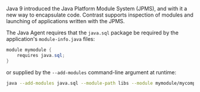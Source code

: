<!--
title: "Using the Java Agent with Java 9+ Modules"
description: "How to use the Java agent with the Java module system"
tags: "java agent deployment modules module jigsaw"
-->

Java 9 introduced the Java Platform Module System (JPMS), and with it a new way to encapsulate code.
Contrast supports inspection of modules and launching of applications written with the JPMS.

The Java Agent requires that the `java.sql` package be required by the application's `module-info.java` files:

```java
module mymodule {
    requires java.sql;
}
```

or supplied by the `--add-modules` command-line argument at runtime:

```bash
java --add-modules java.sql --module-path libs --module mymodule/mycompany.App
```
